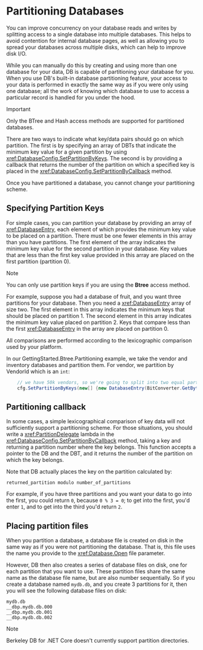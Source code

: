 # Partitioning Databases

You can improve concurrency on your database reads and writes by splitting access to a single database into multiple databases. This helps to avoid contention for internal database pages, as well as allowing you to spread your databases across multiple disks, which can help to improve disk I/O.

While you can manually do this by creating and using more than one database for your data, DB is capable of partitioning your database for you. When you use DB's built-in database partitioning feature, your access to your data is performed in exactly the same way as if you were only using one database; all the work of knowing which database to use to access a particular record is handled for you under the hood.

> [!IMPORTANT]
> Only the BTree and Hash access methods are supported for partitioned databases.

There are two ways to indicate what key/data pairs should go on which partition. The first is by specifying an array of DBTs that indicate the minimum key value for a given partition by using <xref:DatabaseConfig.SetPartitionByKeys>. The second is by providing a callback that returns the number of the partition on which a specified key is placed in the <xref:DatabaseConfig.SetPartitionByCallback> method.

Once you have partitioned a database, you cannot change your partitioning scheme.

## Specifying Partition Keys

For simple cases, you can partition your database by providing an array of <xref:DatabaseEntry>, each element of which provides the minimum key value to be placed on a partition. There must be one fewer elements in this array than you have partitions. The first element of the array indicates the minimum key value for the second partition in your database. Key values that are less than the first key value provided in this array are placed on the first partition (partition 0).

>[!NOTE]
> You can only use partition keys if you are using the **Btree** access method.

For example, suppose you had a database of fruit, and you want three partitions for your database. Then you need a <xref:DatabaseEntry> array of size two. The first element in this array indicates the minimum keys that should be placed on partition 1. The second element in this array indicates the minimum key value placed on partition 2. Keys that compare less than the first <xref:DatabaseEntry> in the array are placed on partition 0.

All comparisons are performed according to the lexicographic comparison used by your platform.

In our GettingStarted.Btree.Partitioning example, we take the vendor and inventory databases and partition them. For vendor, we partition by VendorId which is an `int`:

```cs
    // we have 50k vendors, so we're going to split into two equal partitions of 25k
    cfg.SetPartitionByKeys(new[] {new DatabaseEntry(BitConverter.GetBytes(25000))});
```

## Partitioning callback

In some cases, a simple lexicographical comparison of key data will not sufficiently support a partitioning scheme. For those situations, you should write a <xref:PartitionDelegate> lambda in the <xref:DatabaseConfig.SetPartitionByCallback> method, taking a key and returning a partition number where the key belongs. This function accepts a pointer to the DB and the DBT, and it returns the number of the partition on which the key belongs.

Note that DB actually places the key on the partition calculated by:

```
returned_partition modulo number_of_partitions
```

For example, if you have three partitions and you want your data to go into the first, you could return `0`, because `0 % 3 = 0`; to get into the first, you'd enter `1`, and to get into the third you'd return `2`.

## Placing partition files
When you partition a database, a database file is created on disk in the same way as if you were not partitioning the database. That is, this file uses the name you provide to the <xref:Database.Open> file parameter.

However, DB then also creates a series of database files on disk, one for each partition that you want to use. These partition files share the same name as the database file name, but are also number sequentially. So if you create a database named `mydb.db`, and you create 3 partitions for it, then you will see the following database files on disk:

```shell
mydb.db
__dbp.mydb.db.000
__dbp.mydb.db.001
__dbp.mydb.db.002 
```

>[!NOTE]
> Berkeley DB for .NET Core doesn't currently support partition directories. 